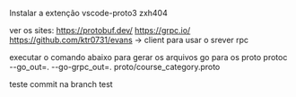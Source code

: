 Instalar a extenção vscode-proto3 zxh404

ver os sites:
https://protobuf.dev/
https://grpc.io/
https://github.com/ktr0731/evans -> client para usar o srever rpc

executar o comando abaixo para gerar os arquivos go para os proto
protoc --go_out=. --go-grpc_out=. proto/course_category.proto



teste commit na branch test
